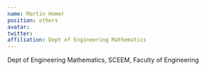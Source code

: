 ```yaml
---
name: Martin Homer
position: others
avatar: 
twitter:
affiliation: Dept of Engineering Mathematics
---
```


Dept of Engineering Mathematics, SCEEM, Faculty of Engineering